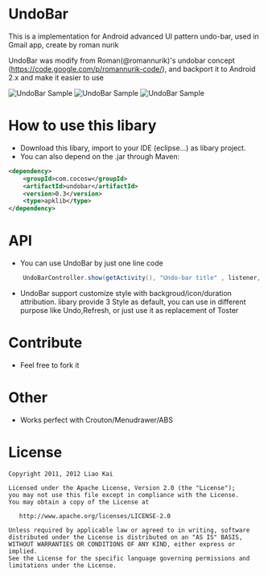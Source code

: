 UndoBar
=======

This is a implementation for Android advanced UI pattern undo-bar, used in Gmail app, create by roman nurik

UndoBar was modify from Roman(@romannurik)'s undobar concept (https://code.google.com/p/romannurik-code/), and backport it to Android 2.x and make it easier to use

![UndoBar Sample](https://github.com/soarcn/UndoBar/blob/master/art/redo.png?raw=true)
![UndoBar Sample](https://github.com/soarcn/UndoBar/blob/master/art/refresh.png?raw=true)
![UndoBar Sample](https://github.com/soarcn/UndoBar/blob/master/art/customize.png?raw=true)

How to use this libary
=======

- Download this libary, import to your IDE (eclipse...) as libary project.
- You can also depend on the .jar through Maven:

```xml
<dependency>
    <groupId>com.cocosw</groupId>
    <artifactId>undobar</artifactId>
    <version>0.3</version>
    <type>apklib</type>
</dependency>
```

API
=======

- You can use UndoBar by just one line code

``` java
    UndoBarController.show(getActivity(), "Undo-bar title" , listener, undoToken);
```

- UndoBar support customize style with backgroud/icon/duration attribution. libary provide 3 Style as default, you can use in different purpose like Undo,Refresh, or just use it as replacement of Toster


Contribute
=======

- Feel free to fork it


Other
=======
- Works perfect with Crouton/Menudrawer/ABS


License
=======

    Copyright 2011, 2012 Liao Kai

    Licensed under the Apache License, Version 2.0 (the "License");
    you may not use this file except in compliance with the License.
    You may obtain a copy of the License at

       http://www.apache.org/licenses/LICENSE-2.0

    Unless required by applicable law or agreed to in writing, software
    distributed under the License is distributed on an "AS IS" BASIS,
    WITHOUT WARRANTIES OR CONDITIONS OF ANY KIND, either express or implied.
    See the License for the specific language governing permissions and
    limitations under the License.
